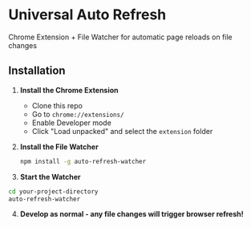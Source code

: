 # Universal Auto Refresh

Chrome Extension + File Watcher for automatic page reloads on file changes

## Installation

1. **Install the Chrome Extension**

   - Clone this repo
   - Go to `chrome://extensions/`
   - Enable Developer mode
   - Click "Load unpacked" and select the `extension` folder

2. **Install the File Watcher**

   ```bash
   npm install -g auto-refresh-watcher
   ```

3. **Start the Watcher**

```bash
cd your-project-directory
auto-refresh-watcher
```

4. **Develop as normal - any file changes will trigger browser refresh!**
